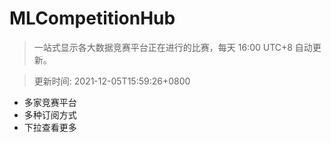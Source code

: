 # MLCompetitionHub

> 一站式显示各大数据竞赛平台正在进行的比赛，每天 16:00 UTC+8 自动更新。
  
> 更新时间: 2021-12-05T15:59:26+0800 

* 多家竞赛平台
* 多种订阅方式
* 下拉查看更多